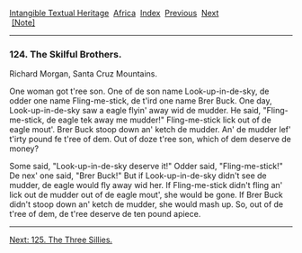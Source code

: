 [Intangible Textual Heritage](../../index)  [Africa](../index) 
[Index](index)  [Previous](jas123)  [Next](jas125)   
 [\[Note\]](jas124n)

------------------------------------------------------------------------

### 124. The Skilful Brothers.

Richard Morgan, Santa Cruz Mountains.

One woman got t'ree son. One of de son name Look-up-in-de-sky, de odder
one name Fling-me-stick, de t'ird one name Brer Buck. One day,
Look-up-in-de-sky saw a eagle flyin' away wid de mudder. He said,
"Fling-me-stick, de eagle tek away me mudder!" Fling-me-stick lick out
of de eagle mout'. Brer Buck stoop down an' ketch de mudder. An' de
mudder lef' t'irty pound fe t'ree of dem. Out of doze t'ree son, which
of dem deserve de money?

Some said, "Look-up-in-de-sky deserve it!" Odder said, "Fling-me-stick!"
De nex' one said, "Brer Buck!" But if Look-up-in-de-sky didn't see de
mudder, de eagle would fly away wid her. If Fling-me-stick didn't fling
an' lick out de mudder out of de eagle mout', she would be gone. If Brer
Buck didn't stoop down an' ketch de mudder, she would mash up. So, out
of de t'ree of dem, de t'ree deserve de ten pound apiece.

------------------------------------------------------------------------

[Next: 125. The Three Sillies.](jas125)
